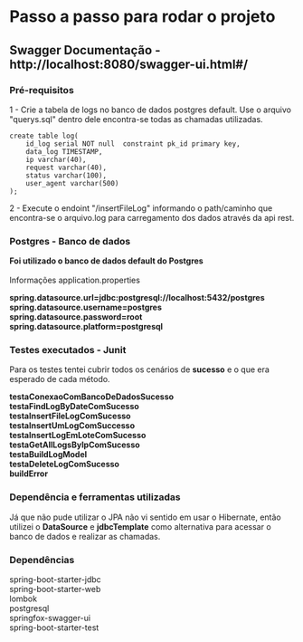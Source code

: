 <h1>Passo a passo para rodar o projeto</h1>

<h2>Swagger Documentação - http://localhost:8080/swagger-ui.html#/</h2>

### Pré-requisitos
1 - Crie a tabela de logs no banco de dados postgres default. Use o arquivo "querys.sql" dentro dele encontra-se todas as chamadas utilizadas. </br>

```
create table log(
	id_log serial NOT null  constraint pk_id primary key,
	data_log TIMESTAMP,
	ip varchar(40),
	request varchar(40),
	status varchar(100),
	user_agent varchar(500)
);
```

2 - Execute o endoint "/insertFileLog" informando o path/caminho que encontra-se o arquivo.log para carregamento dos dados através da api rest.

</hr>

### Postgres - Banco de dados
<strong>Foi utilizado o banco de dados default do Postgres</strong> </br>
</br>
Informações application.properties</b></br>

<b>spring.datasource.url=jdbc:postgresql://localhost:5432/postgres </b></br>
<b>spring.datasource.username=postgres </b></br>
<b>spring.datasource.password=root </b></br>
<b>spring.datasource.platform=postgresql</b></br>

</hr>

### Testes executados - Junit
<p> Para os testes tentei cubrir todos os cenários de <b>sucesso</b> e o que era esperado de cada método.</p>
<b>testaConexaoComBancoDeDadosSucesso</b></br>
<b>testaFindLogByDateComSucesso</b></br>
<b>testaInsertFileLogComSucesso</b></br>
<b>testaInsertUmLogComSuccesso</b></br>
<b>testaInsertLogEmLoteComSucesso</b></br>
<b>testaGetAllLogsByIpComSucesso</b></br>
<b>testaBuildLogModel</b></br>
<b>testaDeleteLogComSucesso</b></br>
<b>buildError</b></br>

</hr>

### Dependência e ferramentas utilizadas
Já que não pude utilizar o JPA não vi sentido em usar o Hibernate, então utilizei o <b>DataSource</b> e <b>jdbcTemplate</b> como alternativa para acessar o banco de dados e realizar as chamadas.
</br>

<h3>Dependências</h3>
spring-boot-starter-jdbc </br>
spring-boot-starter-web </br>
lombok </br>
postgresql </br>
springfox-swagger-ui </br>
spring-boot-starter-test



